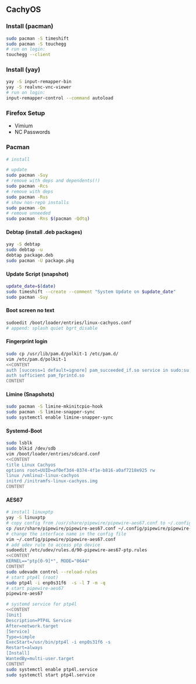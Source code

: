 ## CachyOS

### Install (pacman)
```bash
sudo pacman -S timeshift
sudo pacman -S touchegg
# run on login:
touchegg --client
```

### Install (yay)
```bash
yay -S input-remapper-bin
yay -S realvnc-vnc-viewer
# run on login:
input-remapper-control --command autoload
```

### Firefox Setup
- Vimium
- NC Passwords

### Pacman
```bash
# install

# update
sudo pacman -Suy
# remove with deps and dependents(!)
sudo pacman -Rcs
# remove with deps
sudo pacman -Rus
# show non-repo installs
sudo pacman -Qm
# remove unneeded
sudo pacman -Rns $(pacman -Qdtq)
```

#### Debtap (install .deb packages)
```bash
yay -S debtap
sudo debtap -u
debtap package.deb
sudo pacman -U package.pkg
```

#### Update Script (snapshot)
```bash
update_date=$(date)
sudo timeshift --create --comment "System Update on $update_date"
sudo pacman -Suy
```

#### Boot screen no text
```bash
sudoedit /boot/loader/entries/linux-cachyos.conf
# append: splash quiet bgrt_disable
```

#### Fingerprint login
```bash
sudo cp /usr/lib/pam.d/polkit-1 /etc/pam.d/
vim /etc/pam.d/polkit-1
<<CONTENT
auth [success=1 default=ignore] pam_succeeded_if.so service in sudo:su:su-1 tty in :unknown
auth sufficient pam_fprintd.so
CONTENT
```

#### Limine (Snapshots)
```bash
sudo pacman -S limine-mkinitcpio-hook
sudo pacman -S limine-snapper-sync
sudo systemctl enable limine-snapper-sync
```

#### Systemd-Boot
```bash
sudo lsblk
sudo blkid /dev/sdb
vim /boot/loader/entries/sdcard.conf
<<CONTENT
title Linux Cachyos
options root=UUID=af0ef3d4-0374-4f1e-b816-a0af7218e925 rw
linux /vmlinuz-linux-cachyos
initrd /initramfs-linux-cachyos.img
CONTENT
```

#### AES67
```bash
# install linuxptp
yay -S linuxptp
# copy config from /usr/share/pipewire/pipewire-aes67.conf to ~/.config/pipewire/pipewire-aes67.conf
cp /usr/share/pipewire/pipewire-aes67.conf ~/.config/pipewire/pipewire-aes67.conf
# change the interface name in the config file
vim ~/.config/pipewire/pipewire-aes67.conf
# add udev rule to access ptp device
sudoedit /etc/udev/rules.d/90-pipewire-aes67-ptp.rules
<<CONTENT
KERNEL=="ptp[0-9]*", MODE="0644"
CONTENT
sudo udevadm control --reload-rules
# start ptp4l (root)
sudo ptp4l -i enp0s31f6  -s -l 7 -m -q
# start pipewire-aes67
pipewire-aes67

# systemd service for ptp4l
<<CONTENT
[Unit]
Description=PTP4L Service
After=network.target
[Service]
Type=simple
ExecStart=/usr/bin/ptp4l -i enp0s31f6 -s
Restart=always
[Install]
WantedBy=multi-user.target
CONTENT
sudo systemctl enable ptp4l.service
sudo systemctl start ptp4l.service
```
